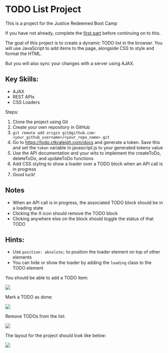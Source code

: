 # TODO List Project

This is a project for the Justice Redeemed Boot Camp

If you have not already, complete the [first part](https://github.com/ewlahay/ToDoList_Project) before continuing on to this.

The goal of this project is to create a dynamic TODO list in the browser. You will use JavaScript to add items to the page, alongside CSS to style and format the HTML.

But you will also sync your changes with a server using AJAX.

## Key Skills:

- AJAX
- REST APIs
- CSS Loaders

Steps:

1. Clone the project using Git
2. Create your own repository in GitHub
3. `git remote add origin git@github.com:<your_github_username>/<your_repo_name>.git`
4. Go to https://todo.ctkraleigh.com/docs and generate a token. Save this and set the `token` variable in javascript.js to your generated tokens value
5. Use the API documentation and your wits to implement the createToDo, deleteToDo, and updateToDo functions
6. Add CSS styling to show a loader over a TODO block when an API call is in progress
7. Good luck!

## Notes

- When an API call is in progress, the associated TODO block should be in a loading state
- Clicking the X icon should remove the TODO block
- Clicking anywhere else on the block should toggle the status of that TODO

## Hints:

- Use `position: absolute;` to position the loader element on top of other elements
- You can hide or show the loader by adding the `loading` class to the TODO element

You should be able to add a TODO item:

![](https://github.com/ewlahay/ToDoList_Project/blob/main/illustrations/addTODO.gif?raw=true)

Mark a TODO as done:

![](https://raw.githubusercontent.com/ewlahay/ToDoList_Project/main/illustrations/markAsDone.gif)

Remove TODOs from the list:

![](https://raw.githubusercontent.com/ewlahay/ToDoList_Project/main/illustrations/removeTODO.gif)

The layout for the project should look like below:

![](https://github.com/ewlahay/ToDoList_Project/blob/main/illustrations/addMultiple.gif)

